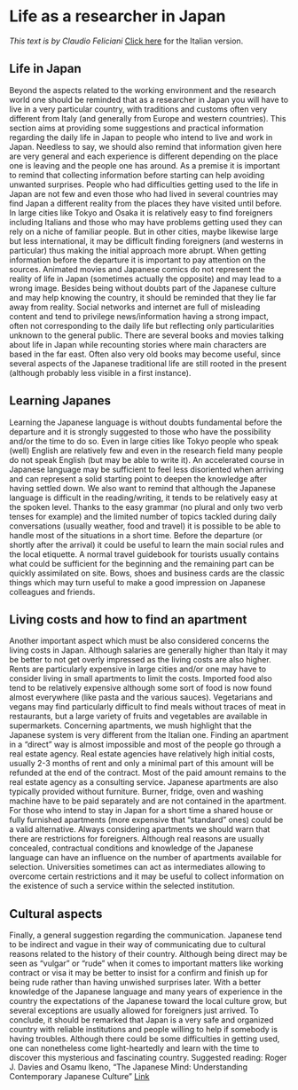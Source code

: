 # Life as a researcher in Japan


*This text is by Claudio Feliciani* 
[Click here](life-research.md) for the Italian version.


## Life in Japan
Beyond the aspects related to the working environment and the research world one should be reminded that as a researcher in Japan you will have to live in a very particular country, with traditions and customs often very different from Italy (and generally from Europe and western countries).
This section aims at providing some suggestions and practical information regarding the daily life in Japan to people who intend to live and work in Japan. Needless to say, we should also remind that information given here are very general and each experience is different depending on the place one is leaving and the people one has around.
As a premise it is important to remind that collecting information before starting can help avoiding unwanted surprises. People who had difficulties getting used to the life in Japan are not few and even those who had lived in several countries may find Japan a different reality from the places they have visited until before. In large cities like Tokyo and Osaka it is relatively easy to find foreigners including Italians and those who may have problems getting used they can rely on a niche of familiar people. But in other cities, maybe likewise large but less international, it may be difficult finding foreigners (and westerns in particular) thus making the initial approach more abrupt. 
When getting information before the departure it is important to pay attention on the sources. Animated movies and Japanese comics do not represent the reality of life in Japan (sometimes actually the opposite) and may lead to a wrong image. Besides being without doubts part of the Japanese culture and may help knowing the country, it should be reminded that they lie far away from reality. Social networks and internet are full of misleading content and tend to privilege news/information having a strong impact, often not corresponding to the daily life but reflecting only particularities unknown to the general public. 
There are several books and movies talking about life in Japan while recounting stories where main characters are based in the far east. Often also very old books may become useful, since several aspects of the Japanese traditional life are still rooted in the present (although probably less visible in a first instance).


## Learning Japanes
Learning the Japanese language is without doubts fundamental before the departure and it is strongly suggested to those who have the possibility and/or the time to do so. Even in large cities like Tokyo people who speak (well) English are relatively few and even in the research field many people do not speak English (but may be able to write it). An accelerated course in Japanese language may be sufficient to feel less disoriented when arriving and can represent a solid starting point to deepen the knowledge after having settled down.
We also want to remind that although the Japanese language is difficult in the reading/writing, it tends to be relatively easy at the spoken level. Thanks to the easy grammar (no plural and only two verb tenses for example) and the limited number of topics tackled during daily conversations (usually weather, food and travel) it is possible to be able to handle most of the situations in a short time. 
Before the departure (or shortly after the arrival) it could be useful to learn the main social rules and the local etiquette. A normal travel guidebook for tourists usually contains what could be sufficient for the beginning and the remaining part can be quickly assimilated on site. Bows, shoes and business cards are the classic things which may turn useful to make a good impression on Japanese colleagues and friends.



## Living costs and how to find an apartment
Another important aspect which must be also considered concerns the living costs in Japan. Although salaries are generally higher than Italy it may be better to not get overly impressed as the living costs are also higher. Rents are particularly expensive in large cities and/or one may have to consider living in small apartments to limit the costs. Imported food also tend to be relatively expensive although some sort of food is now found almost everywhere (like pasta and the various sauces). Vegetarians and vegans may find particularly difficult to find meals without traces of meat in restaurants, but a large variety of fruits and vegetables are available in supermarkets.
Concerning apartments, we mush highlight that the Japanese system is very different from the Italian one. Finding an apartment in a “direct” way is almost impossible and most of the people go through a real estate agency. Real estate agencies have relatively high initial costs, usually 2-3 months of rent and only a minimal part of this amount will be refunded at the end of the contract. Most of the paid amount remains to the real estate agency as a consulting service. Japanese apartments are also typically provided without furniture. Burner, fridge, oven and washing machine have to be paid separately and are not contained in the apartment. For those who intend to stay in Japan for a short time a shared house or fully furnished apartments (more expensive that “standard” ones) could be a valid alternative. Always considering apartments we should warn that there are restrictions for foreigners. Although real reasons are usually concealed, contractual conditions and knowledge of the Japanese language can have an influence on the number of apartments available for selection. Universities sometimes can act as intermediates allowing to overcome certain restrictions and it may be useful to collect information on the existence of such a service within the selected institution.


## Cultural aspects
Finally, a general suggestion regarding the communication. Japanese tend to be indirect and vague in their way of communicating due to cultural reasons related to the history of their country. Although being direct may be seen as “vulgar” or “rude” when it comes to important matters like working contract or visa it may be better to insist for a confirm and finish up for being rude rather than having unwished surprises later. With a better knowledge of the Japanese language and many years of experience in the country the expectations of the Japanese toward the local culture grow, but several exceptions are usually allowed for foreigners just arrived.
To conclude, it should be remarked that Japan is a very safe and organized country with reliable institutions and people willing to help if somebody is having troubles. Although there could be some difficulties in getting used, one can nonetheless come light-heartedly and learn with the time to discover this mysterious and fascinating country.
Suggested reading: Roger J. Davies and Osamu Ikeno, “The Japanese Mind: Understanding Contemporary Japanese Culture” [Link](https://www.amazon.com/Japanese-Mind-Understanding-Contemporary-Culture/dp/0804832951)

